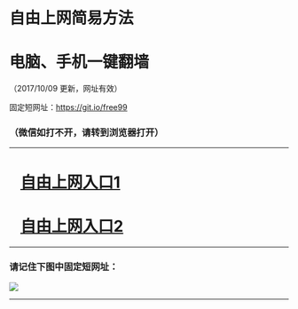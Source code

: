 ﻿# 自由上网简易方法

# 电脑、手机一键翻墙

（2017/10/09 更新，网址有效）

固定短网址：https://git.io/free99

### （微信如打不开，请转到浏览器打开）


***





# &nbsp;&nbsp; <a href="http://ft151638224.fwq-tz-1001.info/fwqtz01.html?t=100900116742 " target="_blank">自由上网入口1</a>
# &nbsp;&nbsp; <a href="http://ft705617370.fwq-tz-1002.info/fwqtz02.html?t=100900111837 " target="_blank">自由上网入口2</a>
***

### 请记住下图中固定短网址：

<img src="https://s3-us-west-2.amazonaws.com/fwq-1001/yjfq-20170905okok.png" /> 


***

